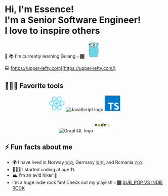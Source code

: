 # Hi, I'm **Essence!**<br/> I'm a Senior Software Engineer! <br/> I love to inspire others

🚀 📚 I'm currently learning Golang
👉🏾 <img height="50px" src="./images/go.svg" alt="Go logo"/><br/>

💻 [https://upper-lefty.com](https://upper-lefty.com/)<br/>

## 👩🏽‍💻 Favorite tools

<div align="center">
<img height="50px" src="./images/react.svg" alt="ReactJS logo"/> 

<img height="50px" src="https://upload.wikimedia.org/wikipedia/commons/thumb/6/6a/JavaScript-logo.png/480px-JavaScript-logo.png" alt="JavaScript logo"/>

<img height="50px" src="./images/typescript.svg" alt="typescript logo"/>

<img height="50px" src="https://graphql.org/img/logo.svg" alt="GraphQL logo"/> <img height="50px" src="./images/node-js.svg" alt="NodeJS logo"/>
</div>

## ⚡ Fun facts about me

- 🌍 I have lived in Norway 🇳🇴, Germany 🇩🇪, and Romania 🇷🇴.
- 👩🏽‍💻 I started coding at age 11.
- 🏔 I'm an avid hiker 🥾
- I'm a huge indie rock fan! Check out my playlist! 👉🏾 [SUB_POP VS INDIE ROCK](https://soundcloud.com/upper-lefty/sets/sub_pop-vs-indie-rock)

